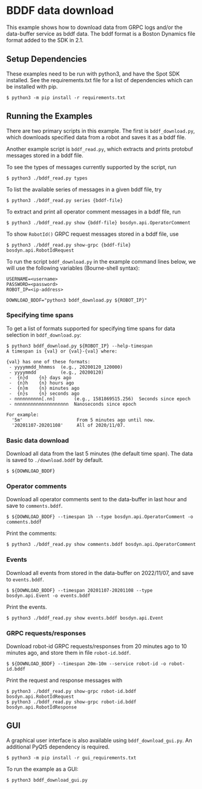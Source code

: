 <!--
Copyright (c) 2023 Boston Dynamics, Inc.  All rights reserved.

Downloading, reproducing, distributing or otherwise using the SDK Software
is subject to the terms and conditions of the Boston Dynamics Software
Development Kit License (20191101-BDSDK-SL).
-->

# BDDF data download

This example shows how to download data from GRPC logs and/or the data-buffer service as bddf data. The bddf format is a Boston Dynamics file format added to the SDK in 2.1.

## Setup Dependencies

These examples need to be run with python3, and have the Spot SDK installed. See the requirements.txt file for a list of dependencies which can be installed with pip.

```
$ python3 -m pip install -r requirements.txt
```

## Running the Examples

There are two primary scripts in this example. The first is `bddf_download.py`, which downloads specified data from a robot and saves it as a bddf file.

Another example script is `bddf_read.py`, which extracts and prints protobuf messages stored in a bddf file.

To see the types of messages currently supported by the script, run

```
$ python3 ./bddf_read.py types
```

To list the available series of messages in a given bddf file, try

```
$ python3 ./bddf_read.py series {bddf-file}
```

To extract and print all operator comment messages in a bddf file, run

```
$ python3 ./bddf_read.py show {bddf-file} bosdyn.api.OperatorComment

```

To show `RobotId()` GRPC request messages stored in a bddf file, use

```
$ python3 ./bddf_read.py show-grpc {bddf-file} bosdyn.api.RobotIdRequest

```

To run the script `bddf_download.py` in the example command lines below, we will use the following variables (Bourne-shell syntax):

```
USERNAME=<username>
PASSWORD=<password>
ROBOT_IP=<ip-address>

DOWNLOAD_BDDF="python3 bddf_download.py ${ROBOT_IP}"
```

### Specifying time spans

To get a list of formats supported for specifying time spans for data selection in `bddf_download.py`:

```
$ python3 bddf_download.py ${ROBOT_IP} --help-timespan
A timespan is {val} or {val}-{val} where:

{val} has one of these formats:
 - yyyymmdd_hhmmss  (e.g., 20200120_120000)
 - yyyymmdd         (e.g., 20200120)
 -  {n}d    {n} days ago
 -  {n}h    {n} hours ago
 -  {n}m    {n} minutes ago
 -  {n}s    {n} seconds ago
 - nnnnnnnnnn[.nn]       (e.g., 1581869515.256)  Seconds since epoch
 - nnnnnnnnnnnnnnnnnnnn  Nanoseconds since epoch

For example:
  '5m'                    From 5 minutes ago until now.
  '20201107-20201108'     All of 2020/11/07.
```

### Basic data download

Download all data from the last 5 minutes (the default time span). The data is saved to `./download.bddf` by default.

```
$ ${DOWNLOAD_BDDF}
```

### Operator comments

Download all operator comments sent to the data-buffer in last hour and save to `comments.bddf`.

```
$ ${DOWNLOAD_BDDF} --timespan 1h --type bosdyn.api.OperatorComment -o comments.bddf
```

Print the comments:

```
$ python3 ./bddf_read.py show comments.bddf bosdyn.api.OperatorComment
```

### Events

Download all events from stored in the data-buffer on 2022/11/07, and save to `events.bddf`.

```
$ ${DOWNLOAD_BDDF} --timespan 20201107-20201108 --type bosdyn.api.Event -o events.bddf
```

Print the events.

```
$ python3 ./bddf_read.py show events.bddf bosdyn.api.Event
```

### GRPC requests/responses

Download robot-id GRPC requests/responses from 20 minutes ago to 10 minutes ago, and store them in file `robot-id.bddf`.

```
$ ${DOWNLOAD_BDDF} --timespan 20m-10m --service robot-id -o robot-id.bddf
```

Print the request and response messages with

```
$ python3 ./bddf_read.py show-grpc robot-id.bddf bosdyn.api.RobotIdRequest
$ python3 ./bddf_read.py show-grpc robot-id.bddf bosdyn.api.RobotIdResponse
```

## GUI

A graphical user interface is also available using `bddf_download_gui.py`. An additional PyQt5 dependency is required.

```
$ python3 -m pip install -r gui_requirements.txt
```

To run the example as a GUI:

```
$ python3 bddf_download_gui.py
```
